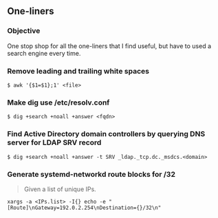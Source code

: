 ## One-liners

### Objective

One stop shop for all the one-liners that I find useful, but have to used a search engine every time.

### Remove leading and trailing white spaces

```shell
$ awk '{$1=$1};1' <file>
```

### Make dig use /etc/resolv.conf

```shell
$ dig +search +noall +answer <fqdn>
```

### Find Active Directory domain controllers by querying DNS server for LDAP SRV record

```shell
$ dig +search +noall +answer -t SRV _ldap._tcp.dc._msdcs.<domain>
```

### Generate systemd-networkd route blocks for /32

> Given a list of unique IPs.

```shell
xargs -a <IPs.list> -I{} echo -e "[Route]\nGateway=192.0.2.254\nDestination={}/32\n"
```



